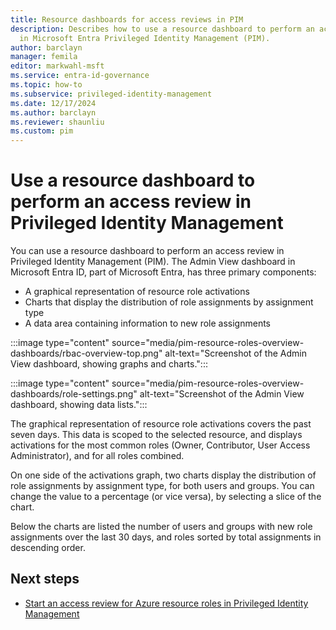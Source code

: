 ```yaml
---
title: Resource dashboards for access reviews in PIM
description: Describes how to use a resource dashboard to perform an access review
  in Microsoft Entra Privileged Identity Management (PIM).
author: barclayn
manager: femila
editor: markwahl-msft
ms.service: entra-id-governance
ms.topic: how-to
ms.subservice: privileged-identity-management
ms.date: 12/17/2024
ms.author: barclayn
ms.reviewer: shaunliu
ms.custom: pim
---
```


# Use a resource dashboard to perform an access review in Privileged Identity Management

You can use a resource dashboard to perform an access review in Privileged Identity Management (PIM). The Admin View dashboard in Microsoft Entra ID, part of Microsoft Entra, has three primary components:

- A graphical representation of resource role activations
- Charts that display the distribution of role assignments by assignment type
- A data area containing information to new role assignments

:::image type="content" source="media/pim-resource-roles-overview-dashboards/rbac-overview-top.png" alt-text="Screenshot of the Admin View dashboard, showing graphs and charts.":::

:::image type="content" source="media/pim-resource-roles-overview-dashboards/role-settings.png" alt-text="Screenshot of the Admin View dashboard, showing data lists.":::

The graphical representation of resource role activations covers the past seven days. This data is scoped to the selected resource, and displays activations for the most common roles (Owner, Contributor, User Access Administrator), and for all roles combined.

On one side of the activations graph, two charts display the distribution of role assignments by assignment type, for both users and groups. You can change the value to a percentage (or vice versa), by selecting a slice of the chart.

Below the charts are listed the number of users and groups with new role assignments over the last 30 days, and roles sorted by total assignments in descending order.

## Next steps

- [Start an access review for Azure resource roles in Privileged Identity Management](./pim-create-roles-and-resource-roles-review.md)
